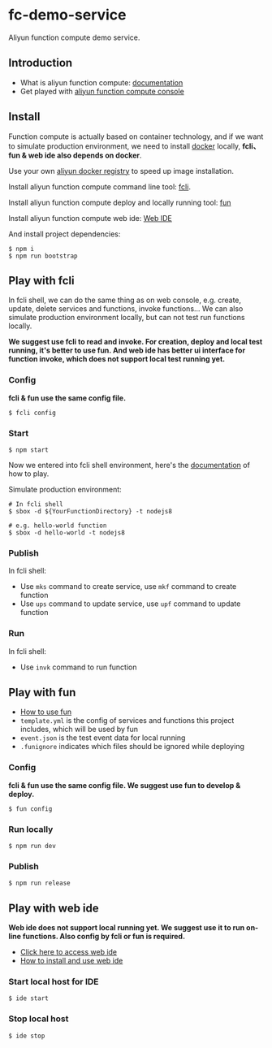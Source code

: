 # fc-demo-service

Aliyun function compute demo service.

## Introduction

- What is aliyun function compute: [documentation](https://help.aliyun.com/document_detail/52895.html)
- Get played with [aliyun function compute console](https://fc.console.aliyun.com/service/cn-hangzhou)

## Install

Function compute is actually based on container technology, and if we want to simulate production environment, we need to install [docker](https://docs.docker.com/install) locally, **fcli、fun & web ide also depends on docker**.

Use your own [aliyun docker registry](https://cr.console.aliyun.com/cn-hangzhou/instances/mirrors) to speed up image installation.

Install aliyun function compute command line tool: [fcli](https://help.aliyun.com/document_detail/52995.html).

Install aliyun function compute deploy and locally running tool: [fun](https://help.aliyun.com/document_detail/64204.html)

Install aliyun function compute web ide: [Web IDE](https://help.aliyun.com/document_detail/99243.html)

And install project dependencies:

```shell
$ npm i
$ npm run bootstrap
```

## Play with fcli

In fcli shell, we can do the same thing as on web console, e.g. create, update, delete services and functions, invoke functions... We can also simulate production environment locally, but can not test run functions locally.

**We suggest use fcli to read and invoke. For creation, deploy and local test running, it's better to use fun. And web ide has better ui interface for function invoke, which does not support local test running yet.**

### Config

**fcli & fun use the same config file.**

```shell
$ fcli config
```

### Start

```shell
$ npm start
```

Now we entered into fcli shell environment, here's the [documentation](https://help.aliyun.com/document_detail/52995.html) of how to play.

Simulate production environment:

```shell
# In fcli shell
$ sbox -d ${YourFunctionDirectory} -t nodejs8

# e.g. hello-world function
$ sbox -d hello-world -t nodejs8
```

### Publish

In fcli shell:

- Use `mks` command to create service, use `mkf` command to create function
- Use `ups` command to update service, use `upf` command to update function

### Run

In fcli shell:

- Use `invk` command to run function

## Play with fun

- [How to use fun](https://help.aliyun.com/document_detail/64204.html)
- `template.yml` is the config of services and functions this project includes, which will be used by fun
- `event.json` is the test event data for local running
- `.funignore` indicates which files should be ignored while deploying

### Config

**fcli & fun use the same config file. We suggest use fun to develop & deploy.**

```shell
$ fun config
```

### Run locally

```shell
$ npm run dev
```

### Publish

```shell
$ npm run release
```

## Play with web ide

**Web ide does not support local running yet. We suggest use it to run on-line functions. Also config by fcli or fun is required.**

- [Click here to access web ide](https://ide.fc.aliyun.com/cn-hangzhou)
- [How to install and use web ide](https://help.aliyun.com/document_detail/99243.html)

### Start local host for IDE

```shell
$ ide start
```

### Stop local host

```shell
$ ide stop
```

